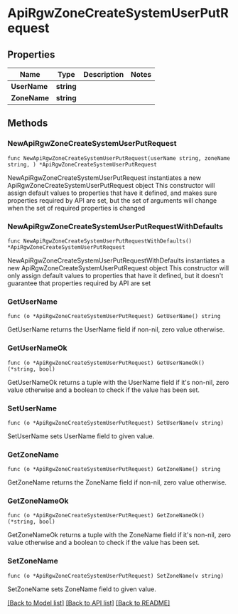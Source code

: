 # ApiRgwZoneCreateSystemUserPutRequest

## Properties

Name | Type | Description | Notes
------------ | ------------- | ------------- | -------------
**UserName** | **string** |  | 
**ZoneName** | **string** |  | 

## Methods

### NewApiRgwZoneCreateSystemUserPutRequest

`func NewApiRgwZoneCreateSystemUserPutRequest(userName string, zoneName string, ) *ApiRgwZoneCreateSystemUserPutRequest`

NewApiRgwZoneCreateSystemUserPutRequest instantiates a new ApiRgwZoneCreateSystemUserPutRequest object
This constructor will assign default values to properties that have it defined,
and makes sure properties required by API are set, but the set of arguments
will change when the set of required properties is changed

### NewApiRgwZoneCreateSystemUserPutRequestWithDefaults

`func NewApiRgwZoneCreateSystemUserPutRequestWithDefaults() *ApiRgwZoneCreateSystemUserPutRequest`

NewApiRgwZoneCreateSystemUserPutRequestWithDefaults instantiates a new ApiRgwZoneCreateSystemUserPutRequest object
This constructor will only assign default values to properties that have it defined,
but it doesn't guarantee that properties required by API are set

### GetUserName

`func (o *ApiRgwZoneCreateSystemUserPutRequest) GetUserName() string`

GetUserName returns the UserName field if non-nil, zero value otherwise.

### GetUserNameOk

`func (o *ApiRgwZoneCreateSystemUserPutRequest) GetUserNameOk() (*string, bool)`

GetUserNameOk returns a tuple with the UserName field if it's non-nil, zero value otherwise
and a boolean to check if the value has been set.

### SetUserName

`func (o *ApiRgwZoneCreateSystemUserPutRequest) SetUserName(v string)`

SetUserName sets UserName field to given value.


### GetZoneName

`func (o *ApiRgwZoneCreateSystemUserPutRequest) GetZoneName() string`

GetZoneName returns the ZoneName field if non-nil, zero value otherwise.

### GetZoneNameOk

`func (o *ApiRgwZoneCreateSystemUserPutRequest) GetZoneNameOk() (*string, bool)`

GetZoneNameOk returns a tuple with the ZoneName field if it's non-nil, zero value otherwise
and a boolean to check if the value has been set.

### SetZoneName

`func (o *ApiRgwZoneCreateSystemUserPutRequest) SetZoneName(v string)`

SetZoneName sets ZoneName field to given value.



[[Back to Model list]](../README.md#documentation-for-models) [[Back to API list]](../README.md#documentation-for-api-endpoints) [[Back to README]](../README.md)


